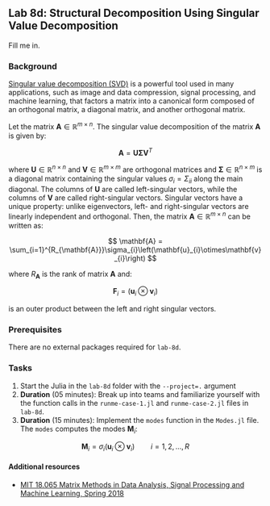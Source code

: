 ## Lab 8d: Structural Decomposition Using Singular Value Decomposition
Fill me in.

### Background
[Singular value decomposition (SVD)](https://en.wikipedia.org/wiki/Singular_value_decomposition) is a powerful tool used in many applications, such as image and data compression, signal processing, and machine learning, that factors a matrix into a canonical form composed of an orthogonal matrix, a diagonal matrix, and another orthogonal matrix.

Let the matrix $\mathbf{A}\in\mathbb{R}^{m\times{n}}$. The singular value decomposition of the matrix $\mathbf{A}$ is given by:


$$
\mathbf{A} = \mathbf{U}\mathbf{\Sigma}\mathbf{V}^{T}
$$

where $\mathbf{U}\in\mathbb{R}^{n\times{n}}$ and $\mathbf{V}\in\mathbb{R}^{m\times{m}}$ are orthogonal matrices and $\mathbf{\Sigma}\in\mathbb{R}^{n\times{m}}$ is a diagonal matrix containing the singular values $\sigma_{i}=\Sigma_{ii}$ along the main diagonal. The columns of $\mathbf{U}$ are called left-singular vectors, while the columns of $\mathbf{V}$ are called right-singular vectors. Singular vectors have a unique property: unlike eigenvectors, left- and right-singular vectors are linearly independent and orthogonal. Then, the matrix $\mathbf{A}\in\mathbb{R}^{m\times{n}}$ can be written as:

$$
\mathbf{A} = \sum_{i=1}^{R_{\mathbf{A}}}\sigma_{i}\left(\mathbf{u}_{i}\otimes\mathbf{v}_{i}\right)
$$

where $R_{\mathbf{A}}$ is the rank of matrix $\mathbf{A}$ and:

$$\mathbf{F}_{i} = \left(\mathbf{u}_{i}\otimes\mathbf{v}_{i}\right)$$

is an outer product between the left and right singular vectors.

### Prerequisites
There are no external packages required for `lab-8d`.

### Tasks
1. Start the Julia in the `lab-8d` folder with the `--project=.` argument
1. __Duration__ (05 minutes): Break up into teams and familiarize yourself with the function calls in the `runme-case-1.jl` and `runme-case-2.jl` files in `lab-8d`. 
1. __Duration__ (15 minutes): Implement the `modes` function in the `Modes.jl` file. The `modes` computes the modes $\mathbf{M}_{i}$:

$$\mathbf{M}_{i} = \sigma_{i}\left(\mathbf{u}_{i}\otimes\mathbf{v}_{i}\right)\qquad{i=1,2,\dots,R}$$


#### Additional resources
* [MIT 18.065 Matrix Methods in Data Analysis, Signal Processing and Machine Learning, Spring 2018](https://www.youtube.com/watch?v=rYz83XPxiZo)
